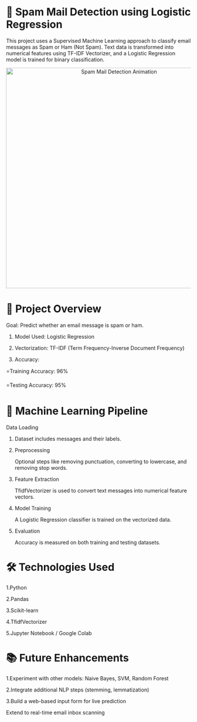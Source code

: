 # 📧 Spam Mail Detection using Logistic Regression

This project uses a Supervised Machine Learning approach to classify email messages as Spam or Ham (Not Spam). Text data is transformed into numerical features using TF-IDF Vectorizer, and a Logistic Regression model is trained for binary classification.

<p align="center">
  <img src="https://media4.giphy.com/media/v1.Y2lkPTc5MGI3NjExdzRsaWdwanIxbmN4enhiNHdxNjV1NGlkN3V5ajRhams5NHZibndzeCZlcD12MV9pbnRlcm5hbF9naWZfYnlfaWQmY3Q9Zw/JRPYrblGdODA5MF7eg/giphy.gif" alt="Spam Mail Detection Animation" width="600"/>
</p>

# 🚀 Project Overview
Goal: Predict whether an email message is spam or ham.
  
 1. Model Used: Logistic Regression
  
 2. Vectorization: TF-IDF (Term Frequency-Inverse Document Frequency)
  
 3. Accuracy:
  
⭐Training Accuracy: 96%
  
⭐Testing Accuracy: 95%

# 🧠 Machine Learning Pipeline
  Data Loading
  
 1. Dataset includes messages and their labels.
  
 2. Preprocessing
  
    Optional steps like removing punctuation, converting to lowercase, and removing stop words.
  
 3. Feature Extraction
  
    TfidfVectorizer is used to convert text messages into numerical feature vectors.
  
 4. Model Training
  
    A Logistic Regression classifier is trained on the vectorized data.
  
 5. Evaluation
  
    Accuracy is measured on both training and testing datasets.

# 🛠 Technologies Used
  1.Python
  
  2.Pandas
  
  3.Scikit-learn
  
  4.TfidfVectorizer
  
  5.Jupyter Notebook / Google Colab

# 📚 Future Enhancements
  1.Experiment with other models: Naive Bayes, SVM, Random Forest
  
  2.Integrate additional NLP steps (stemming, lemmatization)
  
  3.Build a web-based input form for live prediction
  
  Extend to real-time email inbox scanning

